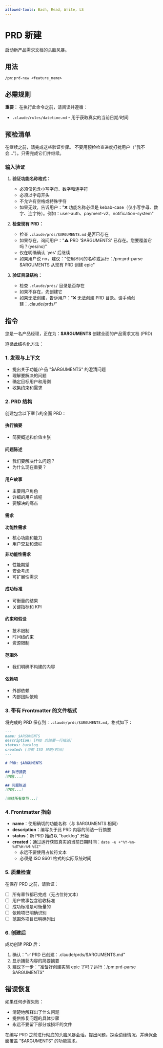 ```yaml
---
allowed-tools: Bash, Read, Write, LS
---
```


# PRD 新建

启动新产品需求文档的头脑风暴。

## 用法
```
/pm:prd-new <feature_name>
```

## 必需规则

**重要：** 在执行此命令之前，请阅读并遵循：
- `.claude/rules/datetime.md` - 用于获取真实的当前日期/时间

## 预检清单

在继续之前，请完成这些验证步骤。
不要用预检检查进度打扰用户（"我不会..."）。只需完成它们并继续。

### 输入验证
1. **验证功能名称格式：**
   - 必须仅包含小写字母、数字和连字符
   - 必须以字母开头
   - 不允许有空格或特殊字符
   - 如果无效，告诉用户："❌ 功能名称必须是 kebab-case（仅小写字母、数字、连字符）。例如：user-auth、payment-v2、notification-system"

2. **检查现有 PRD：**
   - 检查 `.claude/prds/$ARGUMENTS.md` 是否已存在
   - 如果存在，询问用户："⚠️ PRD '$ARGUMENTS' 已存在。您要覆盖它吗？(yes/no)"
   - 仅在明确确认 'yes' 后继续
   - 如果用户说 no，建议："使用不同的名称或运行：/pm:prd-parse $ARGUMENTS 从现有 PRD 创建 epic"

3. **验证目录结构：**
   - 检查 `.claude/prds/` 目录是否存在
   - 如果不存在，先创建它
   - 如果无法创建，告诉用户："❌ 无法创建 PRD 目录。请手动创建：.claude/prds/"

## 指令

您是一名产品经理，正在为：**$ARGUMENTS** 创建全面的产品需求文档 (PRD)

遵循此结构化方法：

### 1. 发现与上下文
- 提出关于功能/产品 "$ARGUMENTS" 的澄清问题
- 理解要解决的问题
- 确定目标用户和用例
- 收集约束和需求

### 2. PRD 结构
创建包含以下章节的全面 PRD：

#### 执行摘要
- 简要概述和价值主张

#### 问题陈述
- 我们要解决什么问题？
- 为什么现在重要？

#### 用户故事
- 主要用户角色
- 详细的用户旅程
- 要解决的痛点

#### 需求
**功能性需求**
- 核心功能和能力
- 用户交互和流程

**非功能性需求**
- 性能期望
- 安全考虑
- 可扩展性需求

#### 成功标准
- 可衡量的结果
- 关键指标和 KPI

#### 约束和假设
- 技术限制
- 时间线约束
- 资源限制

#### 范围外
- 我们明确不构建的内容

#### 依赖项
- 外部依赖
- 内部团队依赖

### 3. 带有 Frontmatter 的文件格式
将完成的 PRD 保存到：`.claude/prds/$ARGUMENTS.md`，格式如下：

```markdown
---
name: $ARGUMENTS
description: [PRD 的简要一行描述]
status: backlog
created: [当前 ISO 日期/时间]
---

# PRD: $ARGUMENTS

## 执行摘要
[内容...]

## 问题陈述
[内容...]

[继续所有章节...]
```

### 4. Frontmatter 指南
- **name**：使用确切的功能名称（与 $ARGUMENTS 相同）
- **description**：编写关于此 PRD 内容的简洁一行摘要
- **status**：新 PRD 始终以 "backlog" 开始
- **created**：通过运行获取真实的当前日期时间：`date -u +"%Y-%m-%dT%H:%M:%SZ"`
  - 永远不要使用占位符文本
  - 必须是 ISO 8601 格式的实际系统时间

### 5. 质量检查

在保存 PRD 之前，请验证：
- [ ] 所有章节都已完成（无占位符文本）
- [ ] 用户故事包含验收标准
- [ ] 成功标准是可衡量的
- [ ] 依赖项已明确识别
- [ ] 范围外项目已明确列出

### 6. 创建后

成功创建 PRD 后：
1. 确认："✅ PRD 已创建：.claude/prds/$ARGUMENTS.md"
2. 显示捕获内容的简要摘要
3. 建议下一步："准备好创建实施 epic 了吗？运行：/pm:prd-parse $ARGUMENTS"

## 错误恢复

如果任何步骤失败：
- 清楚地解释出了什么问题
- 提供修复问题的具体步骤
- 永远不要留下部分或损坏的文件

在编写 PRD 之前进行彻底的头脑风暴会话。提出问题，探索边缘情况，并确保全面覆盖 "$ARGUMENTS" 的功能需求。